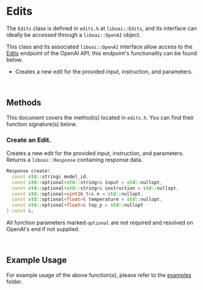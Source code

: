 <h1>Edits</h1>
<p>The <code>Edits</code> class is defined in <code>edits.h</code> at <code>liboai::Edits</code>, and its interface can ideally be accessed through a <code>liboai::OpenAI</code> object.

This class and its associated <code>liboai::OpenAI</code> interface allow access to the <a href="https://beta.openai.com/docs/api-reference/edits">Edits</a> endpoint of the OpenAI API; this endpoint's functionality can be found below.</p>
- Creates a new edit for the provided input, instruction, and parameters.

<br>
<h2>Methods</h2>
<p>This document covers the method(s) located in <code>edits.h</code>. You can find their function signature(s) below.</p>

<h3>Create an Edit.</h3>
<p>Creates a new edit for the provided input, instruction, and parameters. Returns a <code>liboai::Response</code> containing response data.</p>

```cpp
Response create(
  const std::string& model_id,
  const std::optional<std::string>& input = std::nullopt,
  const std::optional<std::string>& instruction = std::nullopt,
  const std::optional<uint16_t>& n = std::nullopt,
  const std::optional<float>& temperature = std::nullopt,
  const std::optional<float>& top_p = std::nullopt
) const &;
```

<p>All function parameters marked <code>optional</code> are not required and resolved on OpenAI's end if not supplied.</p>

<br>
<h2>Example Usage</h2>
<p>For example usage of the above function(s), please refer to the <a href="/examples">examples</a> folder.
